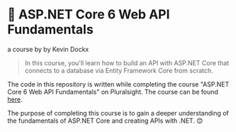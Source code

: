
# 📝 ASP.NET Core 6 Web API Fundamentals
a course by by Kevin Dockx

> In this course, you'll learn how to build an API with ASP.NET Core that connects to a database via Entity Framework Core from scratch.

The code in this repository is written while completing the course "ASP.NET Core 6 Web API Fundamentals" on Pluralsight. The course can be found [here](https://app.pluralsight.com/library/courses/asp-dot-net-core-6-web-api-fundamentals/).

The purpose of completing this course is to gain a deeper understanding of the fundamentals of ASP.NET Core and creating APIs with .NET. 😊